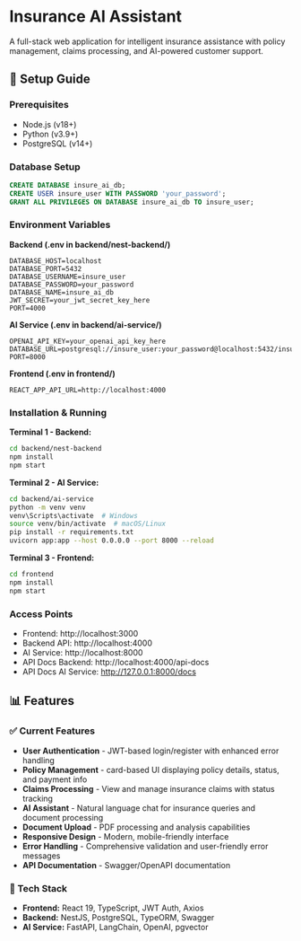 # Insurance AI Assistant

A full-stack web application for intelligent insurance assistance with policy management, claims processing, and AI-powered customer support.

## 🚀 Setup Guide

### Prerequisites
- Node.js (v18+)
- Python (v3.9+)
- PostgreSQL (v14+)

### Database Setup
```sql
CREATE DATABASE insure_ai_db;
CREATE USER insure_user WITH PASSWORD 'your_password';
GRANT ALL PRIVILEGES ON DATABASE insure_ai_db TO insure_user;
```

### Environment Variables

**Backend (.env in backend/nest-backend/)**
```env
DATABASE_HOST=localhost
DATABASE_PORT=5432
DATABASE_USERNAME=insure_user
DATABASE_PASSWORD=your_password
DATABASE_NAME=insure_ai_db
JWT_SECRET=your_jwt_secret_key_here
PORT=4000
```

**AI Service (.env in backend/ai-service/)**
```env
OPENAI_API_KEY=your_openai_api_key_here
DATABASE_URL=postgresql://insure_user:your_password@localhost:5432/insure_ai_db
PORT=8000
```

**Frontend (.env in frontend/)**
```env
REACT_APP_API_URL=http://localhost:4000
```

### Installation & Running

**Terminal 1 - Backend:**
```bash
cd backend/nest-backend
npm install
npm start
```

**Terminal 2 - AI Service:**
```bash
cd backend/ai-service
python -m venv venv
venv\Scripts\activate  # Windows
source venv/bin/activate  # macOS/Linux
pip install -r requirements.txt
uvicorn app:app --host 0.0.0.0 --port 8000 --reload
```

**Terminal 3 - Frontend:**
```bash
cd frontend
npm install
npm start
```

### Access Points
- Frontend: http://localhost:3000
- Backend API: http://localhost:4000
- AI Service: http://localhost:8000
- API Docs Backend: http://localhost:4000/api-docs
- API Docs AI Service: http://127.0.0.1:8000/docs

## 📊 Features

### ✅ Current Features
- **User Authentication** - JWT-based login/register with enhanced error handling
- **Policy Management** - card-based UI displaying policy details, status, and payment info
- **Claims Processing** - View and manage insurance claims with status tracking
- **AI Assistant** - Natural language chat for insurance queries and document processing
- **Document Upload** - PDF processing and analysis capabilities
- **Responsive Design** - Modern, mobile-friendly interface
- **Error Handling** - Comprehensive validation and user-friendly error messages
- **API Documentation** - Swagger/OpenAPI documentation

### 🔧 Tech Stack
- **Frontend:** React 19, TypeScript, JWT Auth, Axios
- **Backend:** NestJS, PostgreSQL, TypeORM, Swagger
- **AI Service:** FastAPI, LangChain, OpenAI, pgvector
